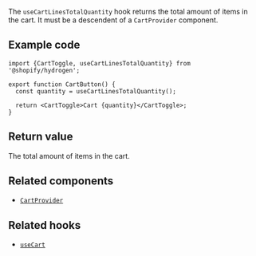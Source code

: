<!-- This file is generated from source code in the Shopify/hydrogen repo. Edit the files in /packages/hydrogen/src/hooks/useCartLinesTotalQuantity and run 'yarn generate-docs' at the root of this repo. For more information, refer to https://github.com/Shopify/shopify-dev/blob/main/content/internal/operations/hydrogen-reference-docs.md. -->

The `useCartLinesTotalQuantity` hook returns the total amount of items in the cart. It must be a descendent of a `CartProvider` component.

## Example code

```tsx
import {CartToggle, useCartLinesTotalQuantity} from '@shopify/hydrogen';

export function CartButton() {
  const quantity = useCartLinesTotalQuantity();

  return <CartToggle>Cart {quantity}</CartToggle>;
}
```

## Return value

The total amount of items in the cart.

## Related components

- [`CartProvider`](/api/hydrogen/components/cart/cartprovider)

## Related hooks

- [`useCart`](/api/hydrogen/hooks/cart/usecart)
